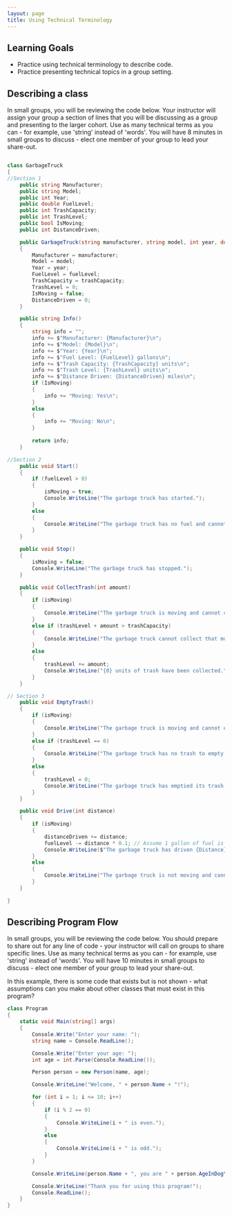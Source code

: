 ```yaml
---
layout: page
title: Using Technical Terminology
---
```


## Learning Goals
* Practice using technical terminology to describe code.
* Practice presenting technical topics in a group setting.

## Describing a class
In small groups, you will be reviewing the code below.  Your instructor will assign your group a section of lines that you will be discussing as a group and presenting to the larger cohort.  Use as many technical terms as you can - for example, use 'string' instead of 'words'.  You will have 8 minutes in small groups to discuss - elect one member of your group to lead your share-out.

```c#

class GarbageTruck
{
//Section 1
    public string Manufacturer;
    public string Model;
    public int Year;
    public double FuelLevel;
    public int TrashCapacity;
    public int TrashLevel;
    public bool IsMoving;
    public int DistanceDriven;

    public GarbageTruck(string manufacturer, string model, int year, double fuelLevel, int trashCapacity)
    {
        Manufacturer = manufacturer;
        Model = model;
        Year = year;
        FuelLevel = fuelLevel;
        TrashCapacity = trashCapacity;
        TrashLevel = 0;
        IsMoving = false;
        DistanceDriven = 0;
    }

    public string Info()
    {
        string info = "";
        info += $"Manufacturer: {Manufacturer}\n";
        info += $"Model: {Model}\n";
        info += $"Year: {Year}\n";
        info += $"Fuel Level: {FuelLevel} gallons\n";
        info += $"Trash Capacity: {TrashCapacity} units\n";
        info += $"Trash Level: {TrashLevel} units\n";
        info += $"Distance Driven: {DistanceDriven} miles\n";
        if (IsMoving)
        {
            info += "Moving: Yes\n";
        }
        else
        {
            info += "Moving: No\n";
        }
        
        return info;
    }

//Section 2
    public void Start()
    {
        if (fuelLevel > 0)
        {
            isMoving = true;
            Console.WriteLine("The garbage truck has started.");
        }
        else
        {
            Console.WriteLine("The garbage truck has no fuel and cannot start.");
        }
    }

    public void Stop()
    {
        isMoving = false;
        Console.WriteLine("The garbage truck has stopped.");
    }

    public void CollectTrash(int amount)
    {
        if (isMoving)
        {
            Console.WriteLine("The garbage truck is moving and cannot collect trash.");
        }
        else if (trashLevel + amount > trashCapacity)
        {
            Console.WriteLine("The garbage truck cannot collect that much trash. It is already full.");
        }
        else
        {
            trashLevel += amount;
            Console.WriteLine("{0} units of trash have been collected.", amount);
        }
    }

// Section 3
    public void EmptyTrash()
    {
        if (isMoving)
        {
            Console.WriteLine("The garbage truck is moving and cannot empty its trash.");
        }
        else if (trashLevel == 0)
        {
            Console.WriteLine("The garbage truck has no trash to empty.");
        }
        else
        {
            trashLevel = 0;
            Console.WriteLine("The garbage truck has emptied its trash.");
        }
    }

    public void Drive(int distance)
    {
        if (isMoving)
        {
            distanceDriven += distance;
            fuelLevel -= distance * 0.1; // Assume 1 gallon of fuel is consumed for every 10 miles driven
            Console.WriteLine($"The garbage truck has driven {Distance} miles.");
        }
        else
        {
            Console.WriteLine("The garbage truck is not moving and cannot be driven.");
        }
    }

}

```

## Describing Program Flow
In small groups, you will be reviewing the code below.  You should prepare to share out for any line of code - your instructor will call on groups to share specific lines.  Use as many technical terms as you can - for example, use 'string' instead of 'words'.  You will have 10 minutes in small groups to discuss - elect one member of your group to lead your share-out.

In this example, there is some code that exists but is not shown - what assumptions can you make about other classes that must exist in this program?

```c#
class Program
{
    static void Main(string[] args)
    {
        Console.Write("Enter your name: ");
        string name = Console.ReadLine();

        Console.Write("Enter your age: ");
        int age = int.Parse(Console.ReadLine());

        Person person = new Person(name, age);

        Console.WriteLine("Welcome, " + person.Name + "!");

        for (int i = 1; i <= 10; i++)
        {
            if (i % 2 == 0)
            {
                Console.WriteLine(i + " is even.");
            }
            else
            {
                Console.WriteLine(i + " is odd.");
            }
        }

        Console.WriteLine(person.Name + ", you are " + person.AgeInDogYears() + " in dog years.");

        Console.WriteLine("Thank you for using this program!");
        Console.ReadLine();
    }
}
```





